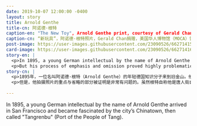 ```yaml
---
date: 2019-10-07 12:00:00 -0400
layout: story
title: Arnold Genthe
title-cn: 阿诺德·根特
caption-en: "The New Toy", Arnold Genthe print, courtesy of Gerald Chan, Museum of Chinese in America (MOCA)<br>Collection
caption-cn: “新玩具”，阿诺德·根特照片，Gerald Chan捐赠，美国华人博物馆（MOCA）馆藏
post-image: https://user-images.githubusercontent.com/23090526/66271415-be922f80-e82b-11e9-9f93-1f82cdcd8a6a.jpg
card-image: https://user-images.githubusercontent.com/23090526/66271416-bfc35c80-e82b-11e9-966f-7078ed695342.jpg
story-en: |
  <p>In 1895, a young German intellectual by the name of Arnold Genthe arrived in San Francisco and became fascinated by the city’s Chinatown, then called \"Tangrenbu\" (Port of the People of Tang). He produced around 200 images of Chinatown before going onto a career as a highly successful portrait photographer. Genthe’s photographs remain a rare collection that captures the rich street life of Old Chinatown before it was leveled by the 1906 San Francisco earthquake.</p>
  <p>But his process of emphasis and omission proved highly problematic. While Genthe claimed insider status, his contact extended to tourist hot spots and he often hid to capture suspicious residents with his “candid camera.” He intentionally mislabeled certain images to make their content more palatable to his white patrons; for example one of vendors selling offal on a street cart was titled “The Fish Monger.” While Chinatown’s residents were predominantly male, two-thirds of his photographs depict children (who were easier to photograph and more appealing to his patrons), and over half of his images depict residents in ornate holiday dress as if they were daily clothing. Most shockingly, Genthe severely cropped and retouched his images, often scratching out English signs and white passersby, to communicate a more exotic representation of Chinatown. In all their detail and inauthenticity, Genthe’s photographs provide us a glimpse into the richness of the lost neighborhood and the stereotypes of the period.</p>
story-cn: |
  <p>1895年，一位名叫阿诺德·根特（Arnold Genthe）的年轻德国知识分子来到旧金山。他对该市的唐人街着迷，当时被称作“唐人埠”（唐人的港湾）。在成为一名非常成功的肖像摄影师之前，他拍摄了大约200张唐人街的照片。根特的照片是一个珍贵的收藏，他记录了老唐人街在1906年因旧金山地震而被夷为平地之前丰富的街头生活。</p>
  <p>但是，他拍摄照片的重点与省略的部分被证明是非常有问题的。虽然根特自称他是唐人街自己人，但是他的关系却扩大到了热点旅游地区，而且他经常暗地里用他的“偷拍相机”捕捉可疑居民。他故意给某些图片贴上错误的标签，使它们的内容更能迎合他的白人顾客；例如，一个小贩在街上的手推车上卖动物内脏的图片被取名《鱼贩》。虽然唐人街的居民主要是男性，但他的照片中有三分之二是描绘儿童的（儿童更容易拍照，对他的顾客也更有吸引力），而超过一半的他的作品中描绘的是穿着华丽的假日服装的居民，就像是他们的日常装扮一样。最令人震惊的是，根特对他的照片进行了大幅度裁剪和修饰，经常删除英文标识和白人路人，以传达一种对唐人街更具异国情调的表现。然而，通过所有的这些细节和不真实性，根特的照片仍然让我们得以一窥这个被遗忘的社区的丰富性和那个时代的刻板印象。</p>
  
---
```

In 1895, a young German intellectual by the name of Arnold Genthe arrived in San Francisco and became fascinated by the city’s Chinatown, then called \"Tangrenbu\" (Port of the People of Tang).
